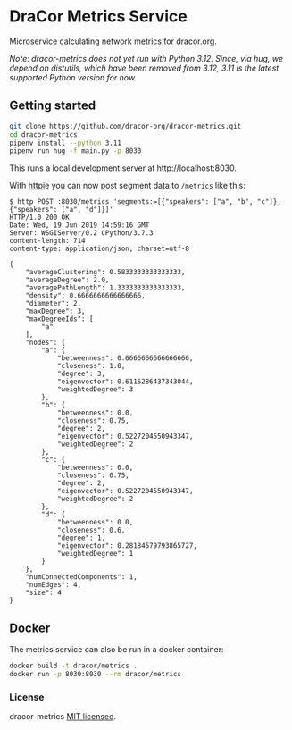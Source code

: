 # DraCor Metrics Service

Microservice calculating network metrics for dracor.org.

*Note: dracor-metrics does not yet run with Python 3.12. Since, via hug, we
depend on distutils, which have been removed from 3.12, 3.11 is the latest
supported Python version for now.*

## Getting started

```bash
git clone https://github.com/dracor-org/dracor-metrics.git
cd dracor-metrics
pipenv install --python 3.11
pipenv run hug -f main.py -p 8030
```

This runs a local development server at http://localhost:8030.

With [httpie](https://httpie.org) you can now post segment data to `/metrics`
like this:

```
$ http POST :8030/metrics 'segments:=[{"speakers": ["a", "b", "c"]}, {"speakers": ["a", "d"]}]'
HTTP/1.0 200 OK
Date: Wed, 19 Jun 2019 14:59:16 GMT
Server: WSGIServer/0.2 CPython/3.7.3
content-length: 714
content-type: application/json; charset=utf-8

{
    "averageClustering": 0.5833333333333333,
    "averageDegree": 2.0,
    "averagePathLength": 1.3333333333333333,
    "density": 0.6666666666666666,
    "diameter": 2,
    "maxDegree": 3,
    "maxDegreeIds": [
        "a"
    ],
    "nodes": {
        "a": {
            "betweenness": 0.6666666666666666,
            "closeness": 1.0,
            "degree": 3,
            "eigenvector": 0.6116286437343044,
            "weightedDegree": 3
        },
        "b": {
            "betweenness": 0.0,
            "closeness": 0.75,
            "degree": 2,
            "eigenvector": 0.5227204550943347,
            "weightedDegree": 2
        },
        "c": {
            "betweenness": 0.0,
            "closeness": 0.75,
            "degree": 2,
            "eigenvector": 0.5227204550943347,
            "weightedDegree": 2
        },
        "d": {
            "betweenness": 0.0,
            "closeness": 0.6,
            "degree": 1,
            "eigenvector": 0.28184579793865727,
            "weightedDegree": 1
        }
    },
    "numConnectedComponents": 1,
    "numEdges": 4,
    "size": 4
}
```

## Docker

The metrics service can also be run in a docker container:

```bash
docker build -t dracor/metrics .
docker run -p 8030:8030 --rm dracor/metrics
```

### License

dracor-metrics [MIT licensed](./LICENSE).

